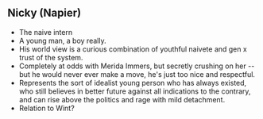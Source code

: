 ## Nicky (Napier)

- The naive intern
- A young man, a boy really.
- His world view is a curious combination of youthful naivete and gen x trust of the system.
- Completely at odds with Merida Immers, but secretly crushing on her -- but he would never ever make a move, he's just too nice and respectful.
- Represents the sort of idealist young person who has always existed, who still believes in better future against all indications to the contrary, and can rise above the politics and rage with mild detachment.
- Relation to Wint?
